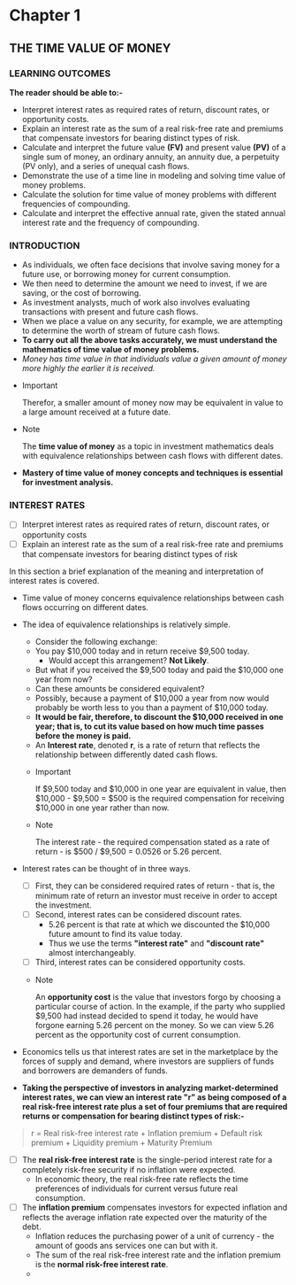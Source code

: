 # Chapter 1

## THE TIME VALUE OF MONEY

### LEARNING OUTCOMES

**The reader should be able to:-**

- Interpret interest rates as required rates of return, discount rates, or opportunity costs.
- Explain an interest rate as the sum of a real risk-free rate and premiums that compensate investors for bearing distinct types of risk.
- Calculate and interpret the future value **(FV)** and present value **(PV)** of a single sum of money, an ordinary annuity, an annuity due, a perpetuity (PV only), and a series of unequal cash flows.
- Demonstrate the use of a time line in modeling and solving time value of money problems.
- Calculate the solution for time value of money problems with different frequencies of compounding.
- Calculate and interpret the effective annual rate, given the stated annual interest rate and the frequency of compounding.

### INTRODUCTION

- As individuals, we often face decisions that involve saving money for a future use, or borrowing money for current consumption.
- We then need to determine the amount we need to invest, if we are saving, or the cost of borrowing.
- As investment analysts, much of work also involves evaluating transactions with present and future cash flows.
- When we place a value on any security, for example, we are attempting to determine the worth of stream of future cash flows.
- **To carry out all the above tasks accurately, we must understand the mathematics of time value of money problems.**
- _Money has time value in that individuals value a given amount of money more highly the earlier it is received._
- > [!IMPORTANT]
  > Therefor, a smaller amount of money now may be equivalent in value to a large amount received at a future date.
- > [!NOTE]
  > The **time value of money** as a topic in investment mathematics deals with equivalence relationships between cash flows with different dates.
- **Mastery of time value of money concepts and techniques is essential for investment analysis.**

### INTEREST RATES

- [ ] Interpret interest rates as required rates of return, discount rates, or opportunity costs
- [ ] Explain an interest rate as the sum of a real risk-free rate and premiums that compensate investors for bearing distinct types of risk

In this section a brief explanation of the meaning and interpretation of interest rates is covered.

- Time value of money concerns equivalence relationships between cash flows occurring on different dates.
- The idea of equivalence relationships is relatively simple.

  - Consider the following exchange:
  - You pay \$10,000 today and in return receive \$9,500 today.
    - Would accept this arrangement? **Not Likely**.
  - But what if you received the \$9,500 today and paid the \$10,000 one year from now?
  - Can these amounts be considered equivalent?
  - Possibly, because a payment of \$10,000 a year from now would probably be worth less to you than a payment of \$10,000 today.
  - **It would be fair, therefore, to discount the \$10,000 received in one year; that is, to cut its value based on how much time passes before the money is paid.**
  - An **Interest rate**, denoted **r**, is a rate of return that reflects the relationship between differently dated cash flows.
  - > [!IMPORTANT]
    > If \$9,500 today and \$10,000 in one year are equivalent in value, then \$10,000 - \$9,500 = \$500 is the required compensation for receiving \$10,000 in one year rather than now.
  - > [!NOTE]
    > The interest rate - the required compensation stated as a rate of return - is \$500 / \$9,500 = 0.0526 or 5.26 percent.

- Interest rates can be thought of in three ways.
  - [ ] First, they can be considered required rates of return - that is, the minimum rate of return an investor must receive in order to accept the investment.
  - [ ] Second, interest rates can be considered discount rates.
    - 5.26 percent is that rate at which we discounted the \$10,000 future amount to find its value today.
    - Thus we use the terms **"interest rate"** and **"discount rate"** almost interchangeably.
  - [ ] Third, interest rates can be considered opportunity costs.
  - > [!NOTE]
    > An **opportunity cost** is the value that investors forgo by choosing a particular course of action. In the example, if the party who supplied \$9,500 had instead decided to spend it today, he would have forgone earning 5.26 percent on the money. So we can view 5.26 percent as the opportunity cost of current consumption.
- Economics tells us that interest rates are set in the marketplace by the forces of supply and demand, where investors are suppliers of funds and borrowers are demanders of funds.
- **Taking the perspective of investors in analyzing market-determined interest rates, we can view an interest rate "r" as being composed of a real risk-free interest rate plus a set of four premiums that are required returns or compensation for bearing distinct types of risk:-**

> r = Real risk-free interest rate + Inflation premium + Default risk premium + Liquidity premium + Maturity Premium
- [ ] The **real risk-free interest rate** is the single-period interest rate for a completely risk-free security if no inflation were expected.
  - In economic theory, the real risk-free rate reflects the time preferences of individuals for current versus future real consumption.
- [ ] The **inflation premium** compensates investors for expected inflation and reflects the average inflation rate expected over the maturity of the debt.
  - Inflation reduces the purchasing power of a unit of currency - the amount of goods ans services one can but with it.
  - The sum of the real risk-free interest rate and the inflation premium is the **normal risk-free interest rate**.
  - 